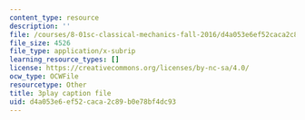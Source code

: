 ```yaml
---
content_type: resource
description: ''
file: /courses/8-01sc-classical-mechanics-fall-2016/d4a053e6ef52caca2c89b0e78bf4dc93_uhaFP0xEmzM.srt
file_size: 4526
file_type: application/x-subrip
learning_resource_types: []
license: https://creativecommons.org/licenses/by-nc-sa/4.0/
ocw_type: OCWFile
resourcetype: Other
title: 3play caption file
uid: d4a053e6-ef52-caca-2c89-b0e78bf4dc93
---
```

